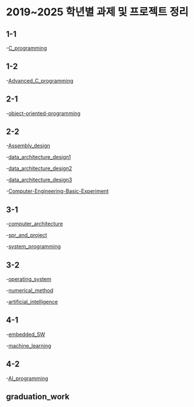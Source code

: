 2019~2025 학년별 과제 및 프로젝트 정리
====================================
1-1
----
  -[C_programming](https://github.com/lkhyun/KWU/tree/main/C_programming)
  
1-2
----
  -[Advanced_C_programming](https://github.com/lkhyun/KWU/tree/main/Advanced_C_programming)
  
2-1
-----
  -[object-oriented-programming](https://github.com/lkhyun/KWU/tree/main/object-oriented-programming)
  
2-2
-----
  -[Assembly_design](https://github.com/lkhyun/KWU/tree/main/Assembly_design)
  
  -[data_architecture_design1](https://github.com/lkhyun/KWU/tree/main/data_architecture_design1)
  
  -[data_architecture_design2](https://github.com/lkhyun/KWU/tree/main/data_architecture_design2)
  
  -[data_architecture_design3](https://github.com/lkhyun/KWU/tree/main/data_architecture_design3)
  
  -[Computer-Engineering-Basic-Experiment](https://github.com/lkhyun/KWU/tree/main/Computer-Engineering-Basic-Experiment)
  
3-1
-----
  -[computer_architecture](https://github.com/lkhyun/KWU/tree/main/computer_architecture)
  
  -[spr_and_project](https://github.com/lkhyun/KWU/tree/main/spr_and_project)
  
  -[system_programming](https://github.com/lkhyun/KWU/tree/main/system_programming)
  
3-2
-----
  -[operating_system](https://github.com/lkhyun/KWU/tree/main/operating_system)
  
  -[numerical_method](https://github.com/lkhyun/KWU/tree/main/numerical_method)
  
  -[artificial_intelligence](https://github.com/lkhyun/KWU/tree/main/artificial_intelligence)
  
4-1
-----
  -[embedded_SW](https://github.com/lkhyun/KWU/tree/main/embedded_SW)
  
  -[machine_learning](https://github.com/lkhyun/KWU/tree/main/machine_learning)
  
4-2
-----
  -[AI_programming](https://github.com/lkhyun/KWU/tree/main/AI_programming)

graduation_work
-----
